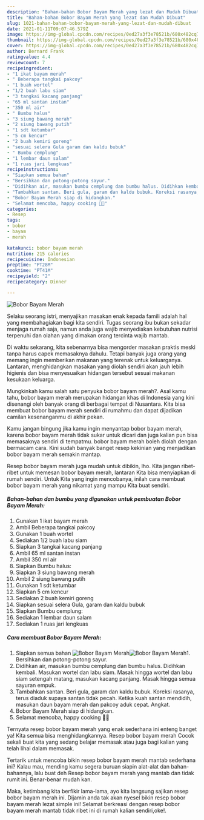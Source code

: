 ```yaml
---
description: "Bahan-bahan Bobor Bayam Merah yang lezat dan Mudah Dibuat"
title: "Bahan-bahan Bobor Bayam Merah yang lezat dan Mudah Dibuat"
slug: 1021-bahan-bahan-bobor-bayam-merah-yang-lezat-dan-mudah-dibuat
date: 2021-01-11T09:07:46.579Z
image: https://img-global.cpcdn.com/recipes/0ed27a3f3e78521b/680x482cq70/bobor-bayam-merah-foto-resep-utama.jpg
thumbnail: https://img-global.cpcdn.com/recipes/0ed27a3f3e78521b/680x482cq70/bobor-bayam-merah-foto-resep-utama.jpg
cover: https://img-global.cpcdn.com/recipes/0ed27a3f3e78521b/680x482cq70/bobor-bayam-merah-foto-resep-utama.jpg
author: Bernard Frank
ratingvalue: 4.4
reviewcount: 7
recipeingredient:
- "1 ikat bayam merah"
- " Beberapa tangkai pakcoy"
- "1 buah wortel"
- "1/2 buah labu siam"
- "3 tangkai kacang panjang"
- "65 ml santan instan"
- "350 ml air"
- " Bumbu halus"
- "3 siung bawang merah"
- "2 siung bawang putih"
- "1 sdt ketumbar"
- "5 cm kencur"
- "2 buah kemiri goreng"
- "sesuai selera Gula garam dan kaldu bubuk"
- " Bumbu cemplung"
- "1 lembar daun salam"
- "1 ruas jari lengkuas"
recipeinstructions:
- "Siapkan semua bahan"
- "Bersihkan dan potong-potong sayur."
- "Didihkan air, masukan bumbu cemplung dan bumbu halus. Didihkan kembali. Masukan wortel dan labu siam. Masak hingga wortel dan labu siam setengah matang, masukan kacang panjang. Masak hingga semua sayuran empuk."
- "Tambahkan santan. Beri gula, garam dan kaldu bubuk. Koreksi rasanya, terus diaduk supaya santan tidak pecah. Ketika kuah santan mendidih, masukan daun bayam merah dan pakcoy aduk cepat. Angkat."
- "Bobor Bayam Merah siap di hidangkan."
- "Selamat mencoba, happy cooking 🤗😘"
categories:
- Resep
tags:
- bobor
- bayam
- merah

katakunci: bobor bayam merah 
nutrition: 215 calories
recipecuisine: Indonesian
preptime: "PT28M"
cooktime: "PT41M"
recipeyield: "2"
recipecategory: Dinner

---
```



![Bobor Bayam Merah](https://img-global.cpcdn.com/recipes/0ed27a3f3e78521b/680x482cq70/bobor-bayam-merah-foto-resep-utama.jpg)

Selaku seorang istri, menyajikan masakan enak kepada famili adalah hal yang membahagiakan bagi kita sendiri. Tugas seorang ibu bukan sekadar menjaga rumah saja, namun anda juga wajib menyediakan kebutuhan nutrisi terpenuhi dan olahan yang dimakan orang tercinta wajib mantab.

Di waktu  sekarang, kita sebenarnya bisa mengorder masakan praktis meski tanpa harus capek memasaknya dahulu. Tetapi banyak juga orang yang memang ingin memberikan makanan yang terenak untuk keluarganya. Lantaran, menghidangkan masakan yang diolah sendiri akan jauh lebih higienis dan bisa menyesuaikan hidangan tersebut sesuai makanan kesukaan keluarga. 



Mungkinkah kamu salah satu penyuka bobor bayam merah?. Asal kamu tahu, bobor bayam merah merupakan hidangan khas di Indonesia yang kini disenangi oleh banyak orang di berbagai tempat di Nusantara. Kita bisa membuat bobor bayam merah sendiri di rumahmu dan dapat dijadikan camilan kesenanganmu di akhir pekan.

Kamu jangan bingung jika kamu ingin menyantap bobor bayam merah, karena bobor bayam merah tidak sukar untuk dicari dan juga kalian pun bisa memasaknya sendiri di tempatmu. bobor bayam merah boleh diolah dengan bermacam cara. Kini sudah banyak banget resep kekinian yang menjadikan bobor bayam merah semakin mantap.

Resep bobor bayam merah juga mudah untuk dibikin, lho. Kita jangan ribet-ribet untuk memesan bobor bayam merah, lantaran Kita bisa menyiapkan di rumah sendiri. Untuk Kita yang ingin mencobanya, inilah cara membuat bobor bayam merah yang nikamat yang mampu Kita buat sendiri.

<!--inarticleads1-->

##### Bahan-bahan dan bumbu yang digunakan untuk pembuatan Bobor Bayam Merah:

1. Gunakan 1 ikat bayam merah
1. Ambil  Beberapa tangkai pakcoy
1. Gunakan 1 buah wortel
1. Sediakan 1/2 buah labu siam
1. Siapkan 3 tangkai kacang panjang
1. Ambil 65 ml santan instan
1. Ambil 350 ml air
1. Siapkan  Bumbu halus:
1. Siapkan 3 siung bawang merah
1. Ambil 2 siung bawang putih
1. Gunakan 1 sdt ketumbar
1. Siapkan 5 cm kencur
1. Sediakan 2 buah kemiri goreng
1. Siapkan sesuai selera Gula, garam dan kaldu bubuk
1. Siapkan  Bumbu cemplung:
1. Sediakan 1 lembar daun salam
1. Sediakan 1 ruas jari lengkuas




<!--inarticleads2-->

##### Cara membuat Bobor Bayam Merah:

1. Siapkan semua bahan
<img src="https://img-global.cpcdn.com/steps/0ecd91bf2e0e105f/160x128cq70/bobor-bayam-merah-langkah-memasak-1-foto.jpg" alt="Bobor Bayam Merah"><img src="https://img-global.cpcdn.com/steps/730a100723da8bd7/160x128cq70/bobor-bayam-merah-langkah-memasak-1-foto.jpg" alt="Bobor Bayam Merah">1. Bersihkan dan potong-potong sayur.
1. Didihkan air, masukan bumbu cemplung dan bumbu halus. Didihkan kembali. Masukan wortel dan labu siam. Masak hingga wortel dan labu siam setengah matang, masukan kacang panjang. Masak hingga semua sayuran empuk.
1. Tambahkan santan. Beri gula, garam dan kaldu bubuk. Koreksi rasanya, terus diaduk supaya santan tidak pecah. Ketika kuah santan mendidih, masukan daun bayam merah dan pakcoy aduk cepat. Angkat.
1. Bobor Bayam Merah siap di hidangkan.
1. Selamat mencoba, happy cooking 🤗😘




Ternyata resep bobor bayam merah yang enak sederhana ini enteng banget ya! Kita semua bisa menghidangkannya. Resep bobor bayam merah Cocok sekali buat kita yang sedang belajar memasak atau juga bagi kalian yang telah lihai dalam memasak.

Tertarik untuk mencoba bikin resep bobor bayam merah mantab sederhana ini? Kalau mau, mending kamu segera buruan siapin alat-alat dan bahan-bahannya, lalu buat deh Resep bobor bayam merah yang mantab dan tidak rumit ini. Benar-benar mudah kan. 

Maka, ketimbang kita berfikir lama-lama, ayo kita langsung sajikan resep bobor bayam merah ini. Dijamin anda tak akan nyesel bikin resep bobor bayam merah lezat simple ini! Selamat berkreasi dengan resep bobor bayam merah mantab tidak ribet ini di rumah kalian sendiri,oke!.

